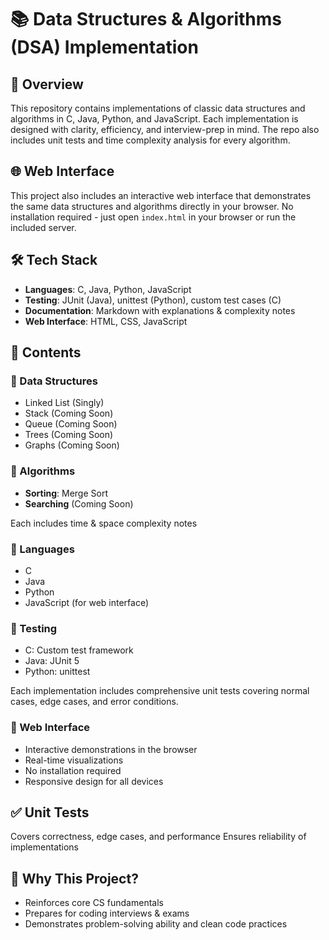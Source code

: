 # 📚 Data Structures & Algorithms (DSA) Implementation

## 🚀 Overview

This repository contains implementations of classic data structures and algorithms in C, Java, Python, and JavaScript. Each implementation is designed with clarity, efficiency, and interview-prep in mind. The repo also includes unit tests and time complexity analysis for every algorithm.

## 🌐 Web Interface

This project also includes an interactive web interface that demonstrates the same data structures and algorithms directly in your browser. No installation required - just open `index.html` in your browser or run the included server.

## 🛠️ Tech Stack

- **Languages**: C, Java, Python, JavaScript
- **Testing**: JUnit (Java), unittest (Python), custom test cases (C)
- **Documentation**: Markdown with explanations & complexity notes
- **Web Interface**: HTML, CSS, JavaScript

## 📂 Contents

### 🔹 Data Structures

- Linked List (Singly)
- Stack (Coming Soon)
- Queue (Coming Soon)
- Trees (Coming Soon)
- Graphs (Coming Soon)

### 🔹 Algorithms

- **Sorting**: Merge Sort
- **Searching** (Coming Soon)

Each includes time & space complexity notes

### 🔹 Languages

- C
- Java
- Python
- JavaScript (for web interface)

### 🔹 Testing

- C: Custom test framework
- Java: JUnit 5
- Python: unittest

Each implementation includes comprehensive unit tests covering normal cases, edge cases, and error conditions.

### 🔹 Web Interface

- Interactive demonstrations in the browser
- Real-time visualizations
- No installation required
- Responsive design for all devices

## ✅ Unit Tests

Covers correctness, edge cases, and performance
Ensures reliability of implementations

## 🎯 Why This Project?

- Reinforces core CS fundamentals
- Prepares for coding interviews & exams
- Demonstrates problem-solving ability and clean code practices